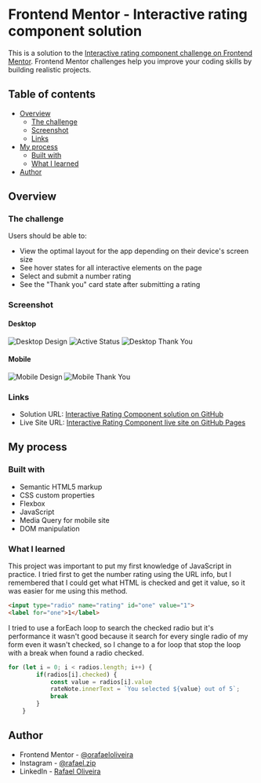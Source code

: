 # Frontend Mentor - Interactive rating component solution

This is a solution to the [Interactive rating component challenge on Frontend Mentor](https://www.frontendmentor.io/challenges/interactive-rating-component-koxpeBUmI). Frontend Mentor challenges help you improve your coding skills by building realistic projects. 

## Table of contents

- [Overview](#overview)
  - [The challenge](#the-challenge)
  - [Screenshot](#screenshot)
  - [Links](#links)
- [My process](#my-process)
  - [Built with](#built-with)
  - [What I learned](#what-i-learned)
- [Author](#author)

## Overview

### The challenge

Users should be able to:

- View the optimal layout for the app depending on their device's screen size
- See hover states for all interactive elements on the page
- Select and submit a number rating
- See the "Thank you" card state after submitting a rating

### Screenshot

#### Desktop
![Desktop Design](https://i.imgur.com/xj3vyxq.png)
![Active Status](https://i.imgur.com/uHA0fVH.png)
![Desktop Thank You](https://i.imgur.com/Ng99jCr.png)

#### Mobile
![Mobile Design](https://i.imgur.com/FHlAt6F.png)
![Mobile Thank You](https://i.imgur.com/Fh3y2CQ.png)

### Links

- Solution URL: [Interactive Rating Component solution on GitHub](https://github.com/orafaeloliveira/interactive-rating-component-main)
- Live Site URL: [Interactive Rating Component live site on GitHub Pages](https://orafaeloliveira.github.io/interactive-rating-component-main/)

## My process

### Built with

- Semantic HTML5 markup
- CSS custom properties
- Flexbox
- JavaScript
- Media Query for mobile site
- DOM manipulation


### What I learned

This project was important to put my first knowledge of JavaScript in practice. I tried first to get the number rating using the URL info, but I remembered that I could get what HTML is checked and get it value, so it was easier for me using this method.

```html
<input type="radio" name="rating" id="one" value="1">
<label for="one">1</label>
```

I tried to use a forEach loop to search the checked radio but it's performance it wasn't good because it search for every single radio of my form even it wasn't checked, so I change to a for loop that stop the loop with a break when found a radio checked.

```js
for (let i = 0; i < radios.length; i++) {
        if(radios[i].checked) {
            const value = radios[i].value
            rateNote.innerText = `You selected ${value} out of 5`;
            break
        }
    }
```

## Author

- Frontend Mentor - [@orafaeloliveira](https://www.frontendmentor.io/profile/orafaeloliveira)
- Instagram - [@rafael.zip](https://www.instagram.com/rafael.zip)
- LinkedIn - [Rafael Oliveira](https://www.linkedin.com/in/rafaeloliveira-ds/)